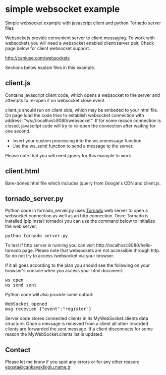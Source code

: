 simple websocket example
========================

Simple websocket example with javascript client and python Tornado server files

Websockets provide convenient server to client messaging. To work with websockets you will need a websocket enabled client/server pair. Check page below for client websocket support:

http://caniuse.com/websockets

Sections below explain files in this example.

client.js
-------------
Contains javascript client code, which opens a websocket to the server and attempts to re-open it on websocket close event.

client.js should run on client side, which may be embeded to your html file. On page load the code tries to establish websocket connection with address: "ws://localhost:8080/websocket". If for some reason connection is closed, javascript code will try to re-open the connection after waiting for one second.

+ Insert your custom processing into the ws.onmessage function. 
+ Use the ws_send function to send a message to the server. 

Please note that you will need jquery for this example to work.

client.html
-------------
Bare-bones html file which includes jquery from Google's CDN and client.js.

tornado_server.py
--------------------
Python code in tornado_server.py uses [Tornado](http://www.tornadoweb.org/) web server to open a websocket connection as well as an http connection. Once Tornado is installed (pip install tornado) you can use the command below to initialize the web server:

<pre>
python tornado_server.py
</pre>

To test if http server is running you can visit http://localhost:8080/hello-tornado page. Please note that websockets are not accessible through http. So do not try to access /websocket via your browser.

If it all goes according to the plan you should see the following on your browser's console when you access your html document:

<pre>
ws open
ws_send sent
</pre>

Python code will also provide some output:

<pre>
WebSocket opened
msg recevied {"event":"register"}
</pre>

Server code stores connected clients in its MyWebSocket.clients data structure. Once a message is received from a client all other recorded clients are forwarded the sent message. If a client disconnects for some reason the MyWebSocket.clients list is updated.

Contact
--------------------
Please let me know if you spot any errors or for any other reason: eposta@cankavaklioglu.name.tr
